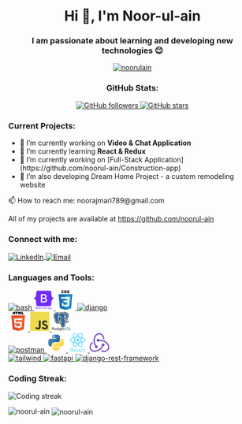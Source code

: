 <h1 align="center">Hi 👋, I'm Noor-ul-ain</h1>
<h3 align="center">I am passionate about learning and developing new technologies 😊</h3>

<p align="center">
    <a href="https://github.com/ryo-ma/github-profile-trophy">
        <img src="https://github-profile-trophy.vercel.app/?username=noorulain" alt="noorulain" />
    </a>
</p>

<h3 align="center">GitHub Stats:</h3>
<p align="center">
    <a href="https://github.com/noorulain">
        <img src="https://img.shields.io/github/followers/noorulain?label=Followers&style=social" alt="GitHub followers"/>
        <img src="https://img.shields.io/github/stars/noorulain?label=Stars&style=social" alt="GitHub stars"/>
    </a>
</p>

<h3 align="left">Current Projects:</h3>
<ul>
    <li>🔭 I’m currently working on <b>Video & Chat Application</b></li>
    <li>🌱 I’m currently learning <b>React & Redux</b></li>
    <li>🔭 I’m currently working on [Full-Stack Application](https://github.com/noorul-ain/Construction-app)</li>
    <li>🔨 I’m also developing Dream Home Project - a custom remodeling website</li>
</ul>

<p align="left">📫 How to reach me: noorajmari789@gmail.com</p>
<p align="left">All of my projects are available at <a href="https://github.com/noorul-ain">https://github.com/noorul-ain</a></p>

<h3 align="left">Connect with me:</h3>
<p align="left">
    <a href="https://linkedin.com/in/noorulain" target="blank">
        <img align="center" src="https://raw.githubusercontent.com/rahuldkjain/github-profile-readme-generator/master/src/images/icons/Social/linked-in-alt.svg" alt="LinkedIn" height="30" width="40" />
    </a>
    <a href="mailto:noorajmari789@gmail.com" target="blank">
        <img align="center" src="https://img.shields.io/badge/Email-%40noorajmari789%40gmail.com-blue?style=flat&logo=gmail" alt="Email" height="30" width="100"/>
    </a>
</p>

<h3 align="left">Languages and Tools:</h3>
<p align="left">
    <a href="https://www.gnu.org/software/bash/" target="_blank" rel="noreferrer">
        <img src="https://www.vectorlogo.zone/logos/gnu_bash/gnu_bash-icon.svg" alt="bash" width="40" height="40"/>
    </a>
    <a href="https://getbootstrap.com" target="_blank" rel="noreferrer">
        <img src="https://raw.githubusercontent.com/devicons/devicon/master/icons/bootstrap/bootstrap-plain-wordmark.svg" alt="bootstrap" width="40" height="40"/>
    </a>
    <a href="https://www.w3schools.com/css/" target="_blank" rel="noreferrer">
        <img src="https://raw.githubusercontent.com/devicons/devicon/master/icons/css3/css3-original-wordmark.svg" alt="css3" width="40" height="40"/>
    </a>
    <a href="https://www.djangoproject.com/" target="_blank" rel="noreferrer">
        <img src="https://cdn.worldvectorlogo.com/logos/django.svg" alt="django" width="40" height="40"/>
    </a><br>
    <a href="https://www.w3.org/html/" target="_blank" rel="noreferrer">
        <img src="https://raw.githubusercontent.com/devicons/devicon/master/icons/html5/html5-original-wordmark.svg" alt="html5" width="40" height="40"/>
    </a>
    <a href="https://developer.mozilla.org/en-US/docs/Web/JavaScript" target="_blank" rel="noreferrer">
        <img src="https://raw.githubusercontent.com/devicons/devicon/master/icons/javascript/javascript-original.svg" alt="javascript" width="40" height="40"/>
    </a>
    <a href="https://www.postgresql.org" target="_blank" rel="noreferrer">
        <img src="https://raw.githubusercontent.com/devicons/devicon/master/icons/postgresql/postgresql-original-wordmark.svg" alt="postgresql" width="40" height="40"/>
    </a><br>
    <a href="https://postman.com" target="_blank" rel="noreferrer">
        <img src="https://www.vectorlogo.zone/logos/getpostman/getpostman-icon.svg" alt="postman" width="40" height="40"/>
    </a>
    <a href="https://www.python.org" target="_blank" rel="noreferrer">
        <img src="https://raw.githubusercontent.com/devicons/devicon/master/icons/python/python-original.svg" alt="python" width="40" height="40"/>
    </a>
    <a href="https://reactjs.org/" target="_blank" rel="noreferrer">
        <img src="https://raw.githubusercontent.com/devicons/devicon/master/icons/react/react-original-wordmark.svg" alt="react" width="40" height="40"/>
    </a>
    <a href="https://redux.js.org" target="_blank" rel="noreferrer">
        <img src="https://raw.githubusercontent.com/devicons/devicon/master/icons/redux/redux-original.svg" alt="redux" width="40" height="40"/>
    </a><br>
    <a href="https://tailwindcss.com/" target="_blank" rel="noreferrer">
        <img src="https://www.vectorlogo.zone/logos/tailwindcss/tailwindcss-icon.svg" alt="tailwind" width="40" height="40"/>
    </a>
    <a href="https://fastapi.tiangolo.com/" target="_blank" rel="noreferrer">
        <img src="https://fastapi.tiangolo.com/img/logo-margin/logo-teal.png" alt="fastapi" width="40" height="40"/>
    </a>
    <a href="https://www.django-rest-framework.org/" target="_blank" rel="noreferrer">
        <img src="https://www.django-rest-framework.org/img/logo.png" alt="django-rest-framework" width="40" height="40"/>
    </a>

</p>

<h3 align="left">Coding Streak:</h3>
<p align="left">
    <img src="https://github-readme-streak-stats.herokuapp.com/?user=noorulain" alt="Coding streak"/>
</p>

<p><img align="left" src="https://github-readme-stats.vercel.app/api/top-langs?username=noorul-ain&show_icons=true&locale=en&layout=compact" alt="noorul-ain" /></p>

<p>&nbsp;<img align="center" src="https://github-readme-stats.vercel.app/api?username=noorul-ain&show_icons=true&locale=en" alt="noorul-ain" /></p>
